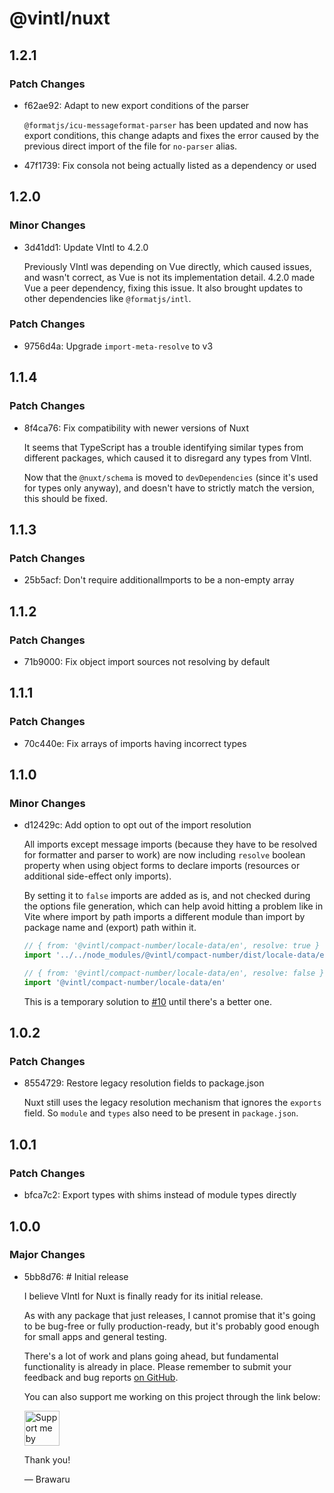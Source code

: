 # @vintl/nuxt

## 1.2.1

### Patch Changes

- f62ae92: Adapt to new export conditions of the parser

  `@formatjs/icu-messageformat-parser` has been updated and now has export conditions, this change adapts and fixes the error caused by the previous direct import of the file for `no-parser` alias.

- 47f1739: Fix consola not being actually listed as a dependency or used

## 1.2.0

### Minor Changes

- 3d41dd1: Update VIntl to 4.2.0

  Previously VIntl was depending on Vue directly, which caused issues, and wasn't correct, as Vue is not its implementation detail. 4.2.0 made Vue a peer dependency, fixing this issue. It also brought updates to other dependencies like `@formatjs/intl`.

### Patch Changes

- 9756d4a: Upgrade `import-meta-resolve` to v3

## 1.1.4

### Patch Changes

- 8f4ca76: Fix compatibility with newer versions of Nuxt

  It seems that TypeScript has a trouble identifying similar types from different packages, which caused it to disregard any types from VIntl.

  Now that the `@nuxt/schema` is moved to `devDependencies` (since it's used for types only anyway), and doesn't have to strictly match the version, this should be fixed.

## 1.1.3

### Patch Changes

- 25b5acf: Don't require additionalImports to be a non-empty array

## 1.1.2

### Patch Changes

- 71b9000: Fix object import sources not resolving by default

## 1.1.1

### Patch Changes

- 70c440e: Fix arrays of imports having incorrect types

## 1.1.0

### Minor Changes

- d12429c: Add option to opt out of the import resolution

  All imports except message imports (because they have to be resolved for formatter and parser to work) are now including `resolve` boolean property when using object forms to declare imports (resources or additional side-effect only imports).

  By setting it to `false` imports are added as is, and not checked during the options file generation, which can help avoid hitting a problem like in Vite where import by path imports a different module than import by package name and (export) path within it.

  ```ts
  // { from: '@vintl/compact-number/locale-data/en', resolve: true }
  import '../../node_modules/@vintl/compact-number/dist/locale-data/en.js'

  // { from: '@vintl/compact-number/locale-data/en', resolve: false }
  import '@vintl/compact-number/locale-data/en'
  ```

  This is a temporary solution to [#10](https://github.com/vintl-dev/nuxt/issues/10) until there's a better one.

## 1.0.2

### Patch Changes

- 8554729: Restore legacy resolution fields to package.json

  Nuxt still uses the legacy resolution mechanism that ignores the `exports` field. So `module` and `types` also need to be present in `package.json`.

## 1.0.1

### Patch Changes

- bfca7c2: Export types with shims instead of module types directly

## 1.0.0

### Major Changes

- 5bb8d76: # Initial release

  I believe VIntl for Nuxt is finally ready for its initial release.

  As with any package that just releases, I cannot promise that it's going to be bug-free or fully production-ready, but it's probably good enough for small apps and general testing.

  There's a lot of work and plans going ahead, but fundamental functionality is already in place. Please remember to submit your feedback and bug reports [on GitHub](https://github.com/vintl-dev/nuxt/issues).

  You can also support me working on this project through the link below:

  <a href="https://github.com/Brawaru/Brawaru/blob/main/SUPPORT.md"><img alt="Support me by donating" height="56" src="https://cdn.jsdelivr.net/npm/@intergrav/devins-badges@3/assets/cozy/donate/generic-singular_vector.svg"></a>

  Thank you!

  — Brawaru
